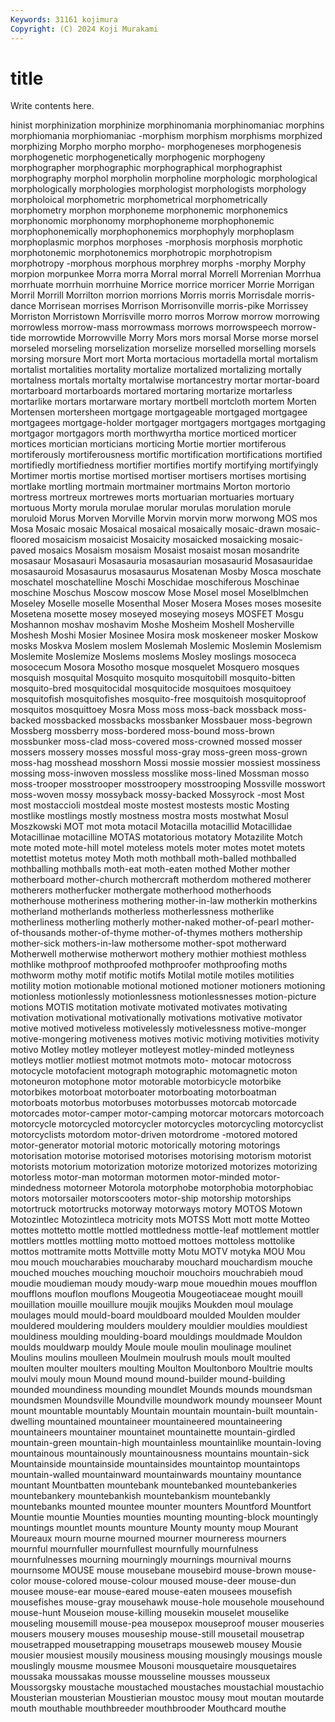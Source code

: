 ```yaml
---
Keywords: 31161 kojimura
Copyright: (C) 2024 Koji Murakami
---
```


# title

Write contents here.



hinist morphinization morphinize
morphinomania morphinomaniac morphins morphiomania morphiomaniac -morphism morphism morphisms morphized morphizing
Morpho morpho morpho- morphogeneses morphogenesis morphogenetic morphogenetically morphogenic morphogeny morphographer
morphographic morphographical morphographist morphography morphol morpholin morpholine morphologic morphological morphologically
morphologies morphologist morphologists morphology morpholoical morphometric morphometrical morphometrically morphometry morphon
morphoneme morphonemic morphonemics morphonomic morphonomy morphophoneme morphophonemic morphophonemically morphophonemics morphophyly
morphoplasm morphoplasmic morphos morphoses -morphosis morphosis morphotic morphotonemic morphotonemics morphotropic
morphotropism morphotropy -morphous morphous morphrey morphs -morphy Morphy morpion morpunkee
Morra morra Morral morral Morrell Morrenian Morrhua morrhuate morrhuin morrhuine
Morrice morrice morricer Morrie Morrigan Morril Morrill Morrilton morrion morrions
Morris morris Morrisdale morris-dance Morrisean morrises Morrison Morrisonville morris-pike Morrissey
Morriston Morristown Morrisville morro morros Morrow morrow morrowing morrowless morrow-mass
morrowmass morrows morrowspeech morrow-tide morrowtide Morrowville Morry Mors mors morsal
Morse morse morsel morseled morseling morselization morselize morselled morselling morsels
morsing morsure Mort mort Morta mortacious mortadella mortal mortalism mortalist
mortalities mortality mortalize mortalized mortalizing mortally mortalness mortals mortalty mortalwise
mortancestry mortar mortar-board mortarboard mortarboards mortared mortaring mortarize mortarless mortarlike
mortars mortarware mortary mortbell mortcloth mortem Morten Mortensen mortersheen mortgage
mortgageable mortgaged mortgagee mortgagees mortgage-holder mortgager mortgagers mortgages mortgaging mortgagor
mortgagors morth morthwyrtha mortice morticed morticer mortices mortician morticians morticing
Mortie mortier mortiferous mortiferously mortiferousness mortific mortification mortifications mortified mortifiedly
mortifiedness mortifier mortifies mortify mortifying mortifyingly Mortimer mortis mortise mortised
mortiser mortisers mortises mortising mortlake mortling mortmain mortmainer mortmains Morton
mortorio mortress mortreux mortrewes morts mortuarian mortuaries mortuary mortuous Morty
morula morulae morular morulas morulation morule moruloid Morus Morven Morville
Morvin morvin morw morwong MOS mos Mosa Mosaic mosaic Mosaical
mosaical mosaically mosaic-drawn mosaic-floored mosaicism mosaicist Mosaicity mosaicked mosaicking mosaic-paved
mosaics Mosaism mosaism Mosaist mosaist mosan mosandrite mosasaur Mosasauri Mosasauria
mosasaurian mosasaurid Mosasauridae mosasauroid Mosasaurus mosasaurus Mosatenan Mosby Mosca moschate
moschatel moschatelline Moschi Moschidae moschiferous Moschinae moschine Moschus Moscow moscow
Mose Mosel mosel Moselblmchen Moseley Moselle moselle Mosenthal Moser Mosera
Moses moses mosesite Mosetena mosette mosey moseyed moseying moseys MOSFET
Mosgu Moshannon moshav moshavim Moshe Mosheim Moshell Mosherville Moshesh Moshi
Mosier Mosinee Mosira mosk moskeneer mosker Moskow mosks Moskva Moslem
moslem Moslemah Moslemic Moslemin Moslemism Moslemite Moslemize Moslems moslems Mosley
moslings mosoceca mosocecum Mosora Mosotho mosque mosquelet Mosquero mosques mosquish
mosquital Mosquito mosquito mosquitobill mosquito-bitten mosquito-bred mosquitocidal mosquitocide mosquitoes mosquitoey
mosquitofish mosquitofishes mosquito-free mosquitoish mosquitoproof mosquitos mosquittoey Mosra Moss moss
moss-back mossback moss-backed mossbacked mossbacks mossbanker Mossbauer moss-begrown Mossberg mossberry
moss-bordered moss-bound moss-brown mossbunker moss-clad moss-covered moss-crowned mossed mosser mossers
mossery mosses mossful moss-gray moss-green moss-grown moss-hag mosshead mosshorn Mossi
mossie mossier mossiest mossiness mossing moss-inwoven mossless mosslike moss-lined Mossman
mosso moss-trooper mosstrooper mosstroopery mosstrooping Mossville mosswort moss-woven mossy mossyback
mossy-backed Mossyrock -most Most most mostaccioli mostdeal moste mostest mostests
mostic Mosting mostlike mostlings mostly mostness mostra mosts mostwhat Mosul
Moszkowski MOT mot mota motacil Motacilla motacillid Motacillidae Motacillinae motacilline
MOTAS motatorious motatory Motazilite Motch mote moted mote-hill motel moteless
motels moter motes motet motets motettist motetus motey Moth moth
mothball moth-balled mothballed mothballing mothballs moth-eat moth-eaten mothed Mother mother
motherboard mother-church mothercraft motherdom mothered motherer motherers motherfucker mothergate motherhood
motherhoods motherhouse motheriness mothering mother-in-law motherkin motherkins motherland motherlands motherless
motherlessness motherlike motherliness motherling motherly mother-naked mother-of-pearl mother-of-thousands mother-of-thyme mother-of-thymes
mothers mothership mother-sick mothers-in-law mothersome mother-spot motherward Motherwell motherwise motherwort
mothery mothier mothiest mothless mothlike mothproof mothproofed mothproofer mothproofing moths
mothworm mothy motif motific motifs Motilal motile motiles motilities motility
motion motionable motional motioned motioner motioners motioning motionless motionlessly motionlessness
motionlessnesses motion-picture motions MOTIS motitation motivate motivated motivates motivating motivation
motivational motivationally motivations motivative motivator motive motived motiveless motivelessly motivelessness
motive-monger motive-mongering motiveness motives motivic motiving motivities motivity motivo Motley
motley motleyer motleyest motley-minded motleyness motleys motlier motliest motmot motmots
moto- motocar motocross motocycle motofacient motograph motographic motomagnetic moton motoneuron
motophone motor motorable motorbicycle motorbike motorbikes motorboat motorboater motorboating motorboatman
motorboats motorbus motorbuses motorbusses motorcab motorcade motorcades motor-camper motor-camping motorcar
motorcars motorcoach motorcycle motorcycled motorcycler motorcycles motorcycling motorcyclist motorcyclists motordom
motor-driven motordrome -motored motored motor-generator motorial motoric motorically motoring motorings
motorisation motorise motorised motorises motorising motorism motorist motorists motorium motorization
motorize motorized motorizes motorizing motorless motor-man motorman motormen motor-minded motor-mindedness
motorneer Motorola motorphobe motorphobia motorphobiac motors motorsailer motorscooters motor-ship motorship
motorships motortruck motortrucks motorway motorways motory MOTOS Motown Motozintlec Motozintleca
motricity mots MOTSS Mott mott motte Motteo mottes mottetto mottle
mottled mottledness mottle-leaf mottlement mottler mottlers mottles mottling motto mottoed
mottoes mottoless mottolike mottos mottramite motts Mottville motty Motu MOTV
motyka MOU Mou mou mouch moucharabies moucharaby mouchard mouchardism mouche
mouched mouches mouching mouchoir mouchoirs mouchrabieh moud moudie moudieman moudy
moudy-warp moue mouedhin moues moufflon moufflons mouflon mouflons Mougeotia Mougeotiaceae
mought mouill mouillation mouille mouillure moujik moujiks Moukden moul moulage
moulages mould mould-board mouldboard moulded Moulden moulder mouldered mouldering moulders
mouldery mouldier mouldies mouldiest mouldiness moulding moulding-board mouldings mouldmade Mouldon
moulds mouldwarp mouldy Moule moule moulin moulinage moulinet Moulins moulins
moulleen Moulmein moulrush mouls moult moulted moulten moulter moulters moulting
Moulton Moultonboro Moultrie moults moulvi mouly moun Mound mound mound-builder
mound-building mounded moundiness mounding moundlet Mounds mounds moundsman moundsmen Moundsville
Moundville moundwork moundy mounseer Mount mount mountable mountably Mountain mountain
mountain-built mountain-dwelling mountained mountaineer mountaineered mountaineering mountaineers mountainer mountainet mountainette
mountain-girdled mountain-green mountain-high mountainless mountainlike mountain-loving mountainous mountainously mountainousness mountains
mountain-sick Mountainside mountainside mountainsides mountaintop mountaintops mountain-walled mountainward mountainwards mountainy
mountance mountant Mountbatten mountebank mountebanked mountebankeries mountebankery mountebankish mountebankism mountebankly
mountebanks mounted mountee mounter mounters Mountford Mountfort Mountie mountie Mounties
mounties mounting mounting-block mountingly mountings mountlet mounts mounture Mounty mounty
moup Mourant Moureaux mourn mourne mourned mourner mourneress mourners mournful
mournfuller mournfullest mournfully mournfulness mournfulnesses mourning mourningly mournings mournival mourns
mournsome MOUSE mouse mousebane mousebird mouse-brown mouse-color mouse-colored mouse-colour moused
mouse-deer mouse-dun mousee mouse-ear mouse-eared mouse-eaten mousees mousefish mousefishes mouse-gray
mousehawk mouse-hole mousehole mousehound mouse-hunt Mouseion mouse-killing mousekin mouselet mouselike
mouseling mousemill mouse-pea mousepox mouseproof mouser mouseries mousers mousery mouses
mouseship mouse-still mousetail mousetrap mousetrapped mousetrapping mousetraps mouseweb mousey Mousie
mousier mousiest mousily mousiness mousing mousingly mousings mousle mouslingly mousme
mousmee Mousoni mousquetaire mousquetaires moussaka moussakas mousse mousseline mousses mousseux
Moussorgsky moustache moustached moustaches moustachial moustachio Mousterian mousterian Moustierian moustoc
mousy mout moutan moutarde mouth mouthable mouthbreeder mouthbrooder Mouthcard mouthe
